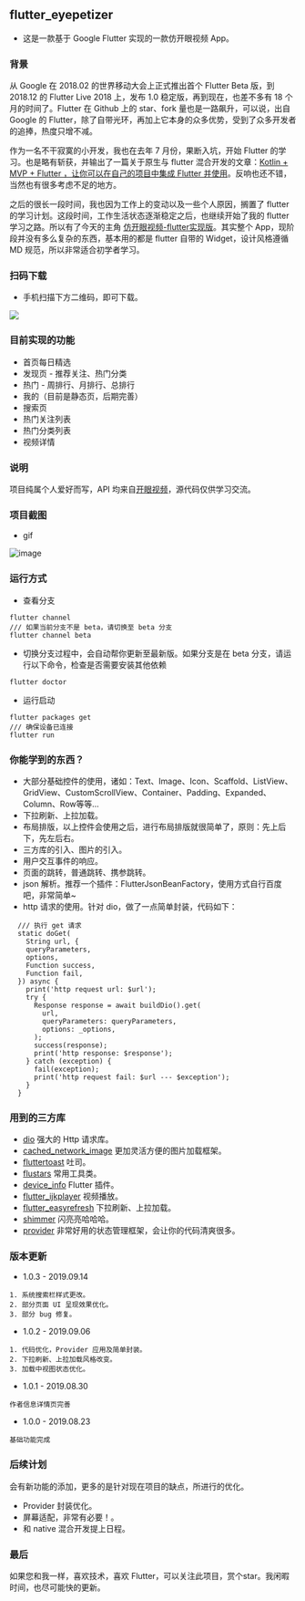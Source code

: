 ## flutter_eyepetizer

- 这是一款基于 Google Flutter 实现的一款仿开眼视频 App。

### 背景

从 Google 在 2018.02 的世界移动大会上正式推出首个 Flutter Beta 版，到 2018.12 的 Flutter Live 2018 上，发布 1.0 稳定版，再到现在，也差不多有 18 个月的时间了。Flutter 在 Github 上的 star、fork 量也是一路飙升，可以说，出自 Google 的 Flutter，除了自带光环，再加上它本身的众多优势，受到了众多开发者的追捧，热度只增不减。

作为一名不干寂寞的小开发，我也在去年 7 月份，果断入坑，开始 Flutter 的学习。也是略有斩获，并输出了一篇关于原生与 flutter 混合开发的文章：[Kotlin + MVP + Flutter ，让你可以在自己的项目中集成 Flutter 并使用](https://juejin.im/post/5b75491ef265da283719d0e7)。反响也还不错，当然也有很多考虑不足的地方。

之后的很长一段时间，我也因为工作上的变动以及一些个人原因，搁置了 flutter 的学习计划。这段时间，工作生活状态逐渐稳定之后，也继续开始了我的 flutter 学习之路。所以有了今天的主角 [仿开眼视频-flutter实现版](https://github.com/JD-CP/flutter_eyepetizer)。其实整个 App，现阶段并没有多么复杂的东西，基本用的都是 flutter 自带的 Widget，设计风格遵循 MD 规范，所以非常适合初学者学习。

### 扫码下载

- 手机扫描下方二维码，即可下载。

![](https://user-gold-cdn.xitu.io/2019/8/23/16cbca072afa5b81?w=234&h=234&f=png&s=3800)

### 目前实现的功能

- 首页每日精选
- 发现页 - 推荐关注、热门分类
- 热门 - 周排行、月排行、总排行
- 我的（目前是静态页，后期完善）
- 搜索页
- 热门关注列表
- 热门分类列表
- 视频详情

### 说明

项目纯属个人爱好而写，API 均来自[开眼视频](https://www.kaiyanapp.com/)，源代码仅供学习交流。

### 项目截图

- gif

![image](https://github.com/JD-CP/flutter_eyepetizer/blob/master/gif/gif_eyepetizer.gif)

### 运行方式

- 查看分支

```
flutter channel
/// 如果当前分支不是 beta，请切换至 beta 分支
flutter channel beta
```
- 切换分支过程中，会自动帮你更新至最新版。如果分支是在 beta 分支，请运行以下命令，检查是否需要安装其他依赖

```
flutter doctor
```
- 运行启动

```
flutter packages get
/// 确保设备已连接
flutter run
```

### 你能学到的东西？

- 大部分基础控件的使用，诸如：Text、Image、Icon、Scaffold、ListView、GridView、CustomScrollView、Container、Padding、Expanded、Column、Row等等...
- 下拉刷新、上拉加载。
- 布局排版，以上控件会使用之后，进行布局排版就很简单了，原则：先上后下，先左后右。
- 三方库的引入、图片的引入。
- 用户交互事件的响应。
- 页面的跳转，普通跳转、携参跳转。
- json 解析。推荐一个插件：FlutterJsonBeanFactory，使用方式自行百度吧，非常简单~
- http 请求的使用。针对 dio，做了一点简单封装，代码如下：

```
  /// 执行 get 请求
  static doGet(
    String url, {
    queryParameters,
    options,
    Function success,
    Function fail,
  }) async {
    print('http request url: $url');
    try {
      Response response = await buildDio().get(
        url,
        queryParameters: queryParameters,
        options: _options,
      );
      success(response);
      print('http response: $response');
    } catch (exception) {
      fail(exception);
      print('http request fail: $url --- $exception');
    }
  }
```

### 用到的三方库

- [dio](https://github.com/flutterchina/dio)  强大的 Http 请求库。
- [cached_network_image](https://github.com/renefloor/flutter_cached_network_image)  更加灵活方便的图片加载框架。
- [fluttertoast](https://github.com/PonnamKarthik/FlutterToast) 吐司。
- [flustars](https://github.com/Sky24n/flustars)  常用工具类。
- [device_info](https://github.com/flutter/plugins) Flutter 插件。
- [flutter_ijkplayer](https://github.com/CaiJingLong/flutter_ijkplayer) 视频播放。
- [flutter_easyrefresh](https://github.com/xuelongqy/flutter_easyrefresh) 下拉刷新、上拉加载。
- [shimmer](https://github.com/hnvn/flutter_shimmer) 闪亮亮哈哈哈。
- [provider](https://github.com/rrousselGit/provider) 非常好用的状态管理框架，会让你的代码清爽很多。

### 版本更新

- 1.0.3 - 2019.09.14
```
1. 系统搜索栏样式更改。
2. 部分页面 UI 呈现效果优化。
3. 部分 bug 修复。
```

- 1.0.2 - 2019.09.06
```
1. 代码优化，Provider 应用及简单封装。
2. 下拉刷新、上拉加载风格改变。
3. 加载中视图状态优化。
```

- 1.0.1 - 2019.08.30

```
作者信息详情页完善
```

- 1.0.0 - 2019.08.23

```
基础功能完成
```

### 后续计划

会有新功能的添加，更多的是针对现在项目的缺点，所进行的优化。

- Provider 封装优化。
- 屏幕适配，非常有必要！。
- 和 native 混合开发提上日程。

### 最后

如果您和我一样，喜欢技术，喜欢 Flutter，可以关注此项目，赏个star。我闲暇时间，也尽可能快的更新。
